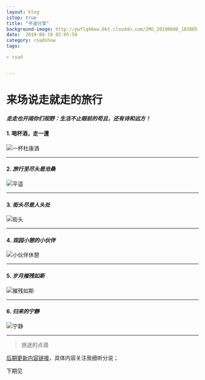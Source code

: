 ```yaml
---
layout: blog
istop: true
title: "平遥分享"
background-image: http://pwflq46ew.bkt.clouddn.com/IMG_20190606_183805.jpg
date:  2019-08-19 02:05:56
category: roadshow
tags:

- road


---
```


# 来场说走就走的旅行  

#### *走走也开阔你们视野：生活不止眼前的苟且，还有诗和远方！*

#### 1. **喝杯酒，走一遭**

   ![一杯杜康酒](http://pwflq46ew.bkt.clouddn.com/FvIbwUaO1c66Og3TCMgvwNz8IPbT)

---

#### 2. *旅行至尽头是沧桑*

   ![平遥](http://pwflq46ew.bkt.clouddn.com/FoIsMDBn3LLH7d6HycD07YVLrx3R)

---
#### 3. *街头尽是人头处*

   ![街头](http://pwflq46ew.bkt.clouddn.com/FsKk7QAq-75ehSf8v_FaGpJbTxPp)

---
#### 4. *观园小憩的小伙伴*

![小伙伴休憩](http://pwflq46ew.bkt.clouddn.com/lhul8jy75e-VauxKcfT2a9ndQOgU)

---
#### 5. *岁月摧残如斯*

![摧残如斯](http://pwflq46ew.bkt.clouddn.com/FjirEEBpeOlJOCkmZh_SdzCDV5IF)

---
#### 6. *归来的宁静*

![宁静](http://pwflq46ew.bkt.clouddn.com/FsMazUP3ECMO82rBgBvXY4D7kA0E)

---
> 旅途的点滴

[后期更新内容链接](http://heyixin.top)，具体内容关注我细听分说；

下期见